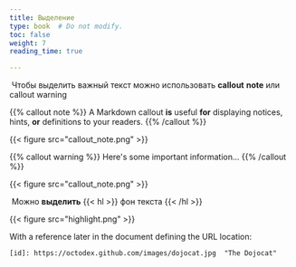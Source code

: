 ```yaml
---
title: Выделение
type: book  # Do not modify.
toc: false
weight: 7
reading_time: true

---
```




​		Чтобы выделить важный текст можно использовать **callout** **note** или callout warning 

{{% callout note %}} A Markdown callout **is** useful **for** displaying notices, hints, **or** definitions to your readers. {{% /callout %}}

{{< figure src="callout_note.png" >}}

{{% callout warning %}} Here's some important information... {{% /callout %}}

{{< figure src="callout_note.png" >}}



​		Можно **выделить** {{< hl >}} фон текста {{< /hl >}}

{{< figure src="highlight.png" >}}

With a reference later in the document defining the URL location:

```
[id]: https://octodex.github.com/images/dojocat.jpg  "The Dojocat"
```

